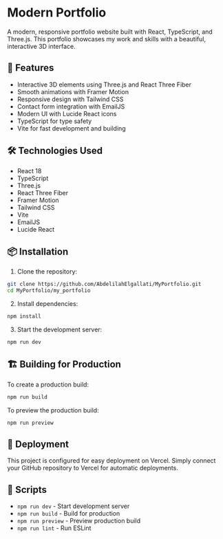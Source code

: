 # Modern Portfolio

A modern, responsive portfolio website built with React, TypeScript, and Three.js. This portfolio showcases my work and skills with a beautiful, interactive 3D interface.

## 🚀 Features

- Interactive 3D elements using Three.js and React Three Fiber
- Smooth animations with Framer Motion
- Responsive design with Tailwind CSS
- Contact form integration with EmailJS
- Modern UI with Lucide React icons
- TypeScript for type safety
- Vite for fast development and building

## 🛠️ Technologies Used

- React 18
- TypeScript
- Three.js
- React Three Fiber
- Framer Motion
- Tailwind CSS
- Vite
- EmailJS
- Lucide React

## 📦 Installation

1. Clone the repository:
```bash
git clone https://github.com/AbdelilahElgallati/MyPortfolio.git
cd MyPortfolio/my_portfolio
```

2. Install dependencies:
```bash
npm install
```

3. Start the development server:
```bash
npm run dev
```

## 🏗️ Building for Production

To create a production build:

```bash
npm run build
```

To preview the production build:

```bash
npm run preview
```

## 🚀 Deployment

This project is configured for easy deployment on Vercel. Simply connect your GitHub repository to Vercel for automatic deployments.

## 📝 Scripts

- `npm run dev` - Start development server
- `npm run build` - Build for production
- `npm run preview` - Preview production build
- `npm run lint` - Run ESLint
